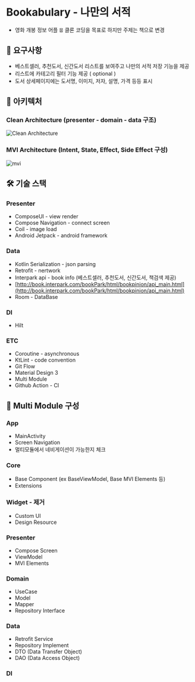 # Bookabulary - 나만의 서적

- 영화 개봉 정보 어플 `뭅` 클론 코딩을 목표로 하지만 주제는 책으로 변경

## 🧾 요구사항

- 베스트셀러, 추천도서, 신간도서 리스트를 보여주고 나만의 서적 저장 기능을 제공
- 리스트에 카테고리 필터 기능 제공 ( optional )
- 도서 상세페이지에는 도서명, 이미지,  저자, 설명, 가격 등등 표시

## 🏢 아키텍처

### Clean Architecture (presenter - domain - data 구조)

![Clean Architecture](.image/clean-architecture.png)

### MVI Architecture (Intent, State, Effect, Side Effect 구성)

![mvi](.image/mvi.png)

## 🛠 기술 스택

### Presenter

- ComposeUI - view render
- Compose Navigation - connect screen
- Coil - image load
- Android Jetpack - android framework

### Data

- Kotlin Serialization - json parsing
- Retrofit - nertwork
- Interpark api - book info (베스트셀러, 추천도서, 신간도서, 책검색 제공)
- [http://book.interpark.com/bookPark/html/bookpinion/api_main.html](http://book.interpark.com/bookPark/html/bookpinion/api_main.html)
- Room - DataBase

### DI

- Hilt

### ETC

- Coroutine - asynchronous
- KtLint - code convention
- Git Flow
- Material Design 3
- Multi Module
- Github Action - CI

## 🚀 Multi Module 구성

### App

- MainActivity
- Screen Navigation
- 멀티모듈에서 네비게이션이 가능한지 체크

### Core

- Base Component (ex BaseViewModel, Base MVI Elements 등)
- Extensions

### Widget - 제거

- Custom UI
- Design Resource

### Presenter

- Compose Screen
- ViewModel
- MVI Elements

### Domain

- UseCase
- Model
- Mapper
- Repository Interface

### Data

- Retrofit Service
- Repository Implement
- DTO (Data Transfer Object)
- DAO (Data Access Object)

### DI